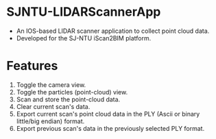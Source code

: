 # SJNTU-LIDARScannerApp

- An IOS-based LIDAR scanner application to collect point cloud data.
- Developed for the SJ-NTU iScan2BIM platform.

# Features

1. Toggle the camera view.
2. Toggle the particles (point-cloud) view.
3. Scan and store the point-cloud data.
4. Clear current scan's data.
5. Export current scan's point cloud data in the PLY (Ascii or binary little/big endian) format.
6. Export previous scan's data in the previously selected PLY format.

